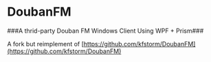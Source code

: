 DoubanFM
==========

###A thrid-party Douban FM Windows Client Using WPF + Prism###

A fork but reimplement of [https://github.com/kfstorm/DoubanFM](https://github.com/kfstorm/DoubanFM)

